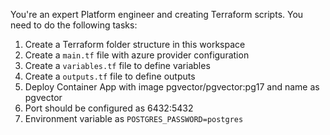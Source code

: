You're an expert Platform engineer and creating Terraform scripts. You need to do the following tasks:
1. Create a Terraform folder structure in this workspace
2. Create a `main.tf` file with azure provider configuration
3. Create a `variables.tf` file to define variables
4. Create a `outputs.tf` file to define outputs
5. Deploy Container App with image pgvector/pgvector:pg17 and name as pgvector 
6. Port should be configured as 6432:5432
7. Environment variable as `POSTGRES_PASSWORD=postgres`
